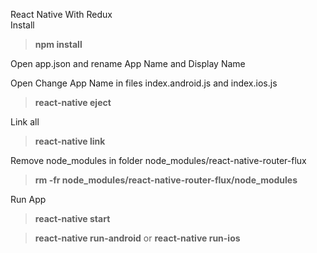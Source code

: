 React Native With Redux <br/>
Install
<p>
	<blockquote>
		<strong>npm install</strong>
		<br/>
	</blockquote>
</p>
<p>
	Open app.json and rename App Name and Display Name
</p>

<p>
	Open Change App Name in files index.android.js and index.ios.js
</p>

<p>
	<blockquote>
		<strong>react-native eject</strong>
	</blockquote>
</p>
Link all
<p>
	<blockquote>
		<strong>react-native link</strong>
	</blockquote>
</p>
<p>
	Remove node_modules in folder node_modules/react-native-router-flux 
	<blockquote>
        <strong>rm -fr node_modules/react-native-router-flux/node_modules</strong>
    </blockquote>
</p>

<p>
Run App
	<blockquote>
		<strong>react-native start</strong>
	</blockquote>
	<blockquote>
		<strong>react-native run-android</strong>  or <strong>react-native run-ios</strong>
	</blockquote>
</p>